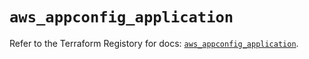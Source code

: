 # `aws_appconfig_application`

Refer to the Terraform Registory for docs: [`aws_appconfig_application`](https://registry.terraform.io/providers/hashicorp/aws/5.20.0/docs/resources/appconfig_application).
